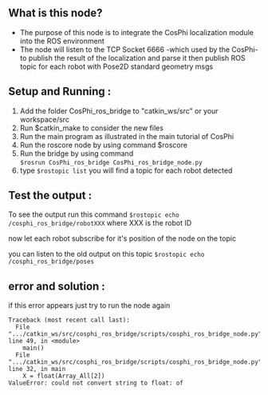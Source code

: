 
What is this node? 
-----------------------------------
- The purpose of this node is to integrate the CosPhi localization module into the ROS environment 
- The node will listen to the TCP Socket 6666 -which used by the CosPhi- to publish the result of the
 localization and parse it then publish ROS topic for each robot with Pose2D standard geometry msgs


Setup and Running :
-----------------------------------
1. Add the folder CosPhi_ros_bridge to "catkin_ws/src" or your workspace/src
2. Run $catkin_make to consider the new files 
3. Run the main program as illustrated in the main tutorial of CosPhi
4. Run the roscore node by using command $roscore
4. Run the bridge by using command  
```$rosrun CosPhi_ros_bridge CosPhi_ros_bridge_node.py```
5. type ```$rostopic list```
 you will find a topic for each robot detected


Test the output :
-----------------------------------
To see the output run this command 
```$rostopic echo /cosphi_ros_bridge/robotXXX``` 
where XXX is the robot ID 

now let each robot subscribe for it's position of the node on the topic 


you can  listen to the old output on this topic
```$rostopic echo /cosphi_ros_bridge/poses``` 



error and solution :
-----------------------------------
if this error appears  just try to run the node again

```
Traceback (most recent call last):
  File ".../catkin_ws/src/cosphi_ros_bridge/scripts/cosphi_ros_bridge_node.py", line 49, in <module>
    main()   
  File ".../catkin_ws/src/cosphi_ros_bridge/scripts/cosphi_ros_bridge_node.py", line 32, in main
    X = float(Array_All[2])
ValueError: could not convert string to float: of
```







